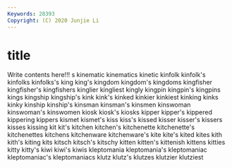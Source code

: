 ```yaml
---
Keywords: 28393
Copyright: (C) 2020 Junjie Li
---
```


# title

Write contents here!!!
s 
kinematic
kinematics 
kinetic 
kinfolk 
kinfolk's 
kinfolks 
kinfolks's 
king 
king's 
kingdom 
kingdom's
kingdoms 
kingfisher 
kingfisher's 
kingfishers 
kinglier 
kingliest 
kingly 
kingpin 
kingpin's 
kingpins
kings 
kingship 
kingship's 
kink 
kink's 
kinked 
kinkier 
kinkiest 
kinking 
kinks
kinky 
kinship 
kinship's 
kinsman 
kinsman's 
kinsmen 
kinswoman 
kinswoman's 
kinswomen 
kiosk
kiosk's 
kiosks 
kipper 
kipper's 
kippered 
kippering 
kippers 
kismet 
kismet's 
kiss
kiss's 
kissed 
kisser 
kisser's 
kissers 
kisses 
kissing 
kit 
kit's 
kitchen
kitchen's 
kitchenette 
kitchenette's 
kitchenettes 
kitchens 
kitchenware 
kitchenware's 
kite 
kite's 
kited
kites 
kith 
kith's 
kiting 
kits 
kitsch 
kitsch's 
kitschy 
kitten 
kitten's
kittenish 
kittens 
kitties 
kitty 
kitty's 
kiwi 
kiwi's 
kiwis 
kleptomania 
kleptomania's
kleptomaniac 
kleptomaniac's 
kleptomaniacs 
klutz 
klutz's 
klutzes 
klutzier 
klutziest 
